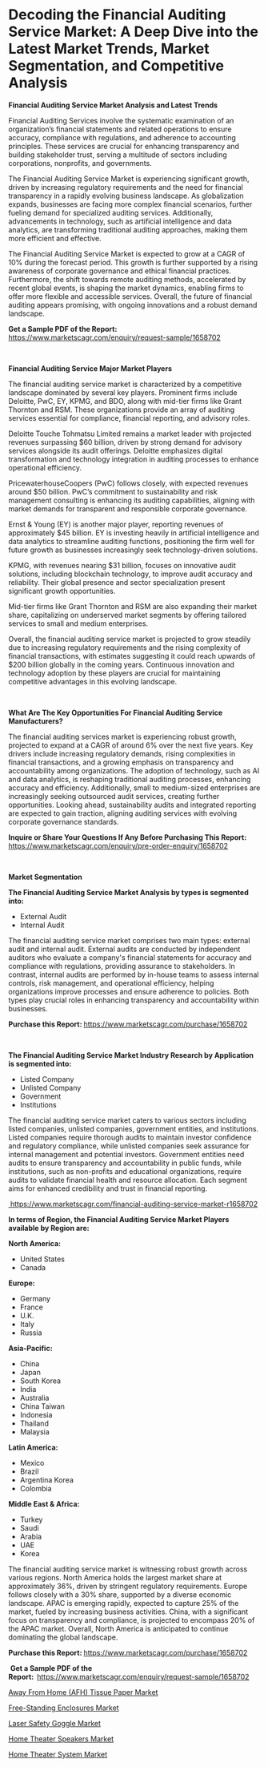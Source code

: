 <p><h1>Decoding the Financial Auditing Service Market: A Deep Dive into the Latest Market Trends, Market Segmentation, and Competitive Analysis</h1></p><p><strong>Financial Auditing Service Market Analysis and Latest Trends</strong></p>
<p><p>Financial Auditing Services involve the systematic examination of an organization’s financial statements and related operations to ensure accuracy, compliance with regulations, and adherence to accounting principles. These services are crucial for enhancing transparency and building stakeholder trust, serving a multitude of sectors including corporations, nonprofits, and governments.</p><p>The Financial Auditing Service Market is experiencing significant growth, driven by increasing regulatory requirements and the need for financial transparency in a rapidly evolving business landscape. As globalization expands, businesses are facing more complex financial scenarios, further fueling demand for specialized auditing services. Additionally, advancements in technology, such as artificial intelligence and data analytics, are transforming traditional auditing approaches, making them more efficient and effective.</p><p>The Financial Auditing Service Market is expected to grow at a CAGR of 10% during the forecast period. This growth is further supported by a rising awareness of corporate governance and ethical financial practices. Furthermore, the shift towards remote auditing methods, accelerated by recent global events, is shaping the market dynamics, enabling firms to offer more flexible and accessible services. Overall, the future of financial auditing appears promising, with ongoing innovations and a robust demand landscape.</p></p>
<p><strong>Get a Sample PDF of the Report:&nbsp;</strong> <a href="https://www.marketscagr.com/enquiry/request-sample/1658702?utm_campaign=1339&utm_medium=2&utm_source=Github&utm_content=ia&utm_term=28092024&utm_id=financial-auditing-service">https://www.marketscagr.com/enquiry/request-sample/1658702</a></p>
<p>&nbsp;</p>
<p><strong>Financial Auditing Service Major Market Players</strong></p>
<p><p>The financial auditing service market is characterized by a competitive landscape dominated by several key players. Prominent firms include Deloitte, PwC, EY, KPMG, and BDO, along with mid-tier firms like Grant Thornton and RSM. These organizations provide an array of auditing services essential for compliance, financial reporting, and advisory roles.</p><p>Deloitte Touche Tohmatsu Limited remains a market leader with projected revenues surpassing $60 billion, driven by strong demand for advisory services alongside its audit offerings. Deloitte emphasizes digital transformation and technology integration in auditing processes to enhance operational efficiency.</p><p>PricewaterhouseCoopers (PwC) follows closely, with expected revenues around $50 billion. PwC’s commitment to sustainability and risk management consulting is enhancing its auditing capabilities, aligning with market demands for transparent and responsible corporate governance.</p><p>Ernst & Young (EY) is another major player, reporting revenues of approximately $45 billion. EY is investing heavily in artificial intelligence and data analytics to streamline auditing functions, positioning the firm well for future growth as businesses increasingly seek technology-driven solutions.</p><p>KPMG, with revenues nearing $31 billion, focuses on innovative audit solutions, including blockchain technology, to improve audit accuracy and reliability. Their global presence and sector specialization present significant growth opportunities.</p><p>Mid-tier firms like Grant Thornton and RSM are also expanding their market share, capitalizing on underserved market segments by offering tailored services to small and medium enterprises.</p><p>Overall, the financial auditing service market is projected to grow steadily due to increasing regulatory requirements and the rising complexity of financial transactions, with estimates suggesting it could reach upwards of $200 billion globally in the coming years. Continuous innovation and technology adoption by these players are crucial for maintaining competitive advantages in this evolving landscape.</p></p>
<p>&nbsp;</p>
<p><strong>What Are The Key Opportunities For Financial Auditing Service Manufacturers?</strong></p>
<p><p>The financial auditing services market is experiencing robust growth, projected to expand at a CAGR of around 6% over the next five years. Key drivers include increasing regulatory demands, rising complexities in financial transactions, and a growing emphasis on transparency and accountability among organizations. The adoption of technology, such as AI and data analytics, is reshaping traditional auditing processes, enhancing accuracy and efficiency. Additionally, small to medium-sized enterprises are increasingly seeking outsourced audit services, creating further opportunities. Looking ahead, sustainability audits and integrated reporting are expected to gain traction, aligning auditing services with evolving corporate governance standards.</p></p>
<p><strong>Inquire or Share Your Questions If Any Before Purchasing This Report:</strong> <a href="https://www.marketscagr.com/enquiry/pre-order-enquiry/1658702?utm_campaign=1339&utm_medium=2&utm_source=Github&utm_content=ia&utm_term=28092024&utm_id=financial-auditing-service">https://www.marketscagr.com/enquiry/pre-order-enquiry/1658702</a></p>
<p>&nbsp;</p>
<p><strong>Market Segmentation</strong></p>
<p><strong>The Financial Auditing Service Market Analysis by types is segmented into:</strong></p>
<p><ul><li>External Audit</li><li>Internal Audit</li></ul></p>
<p><p>The financial auditing service market comprises two main types: external audit and internal audit. External audits are conducted by independent auditors who evaluate a company's financial statements for accuracy and compliance with regulations, providing assurance to stakeholders. In contrast, internal audits are performed by in-house teams to assess internal controls, risk management, and operational efficiency, helping organizations improve processes and ensure adherence to policies. Both types play crucial roles in enhancing transparency and accountability within businesses.</p></p>
<p><strong>Purchase this Report:&nbsp;</strong><a href="https://www.marketscagr.com/purchase/1658702?utm_campaign=1339&utm_medium=2&utm_source=Github&utm_content=ia&utm_term=28092024&utm_id=financial-auditing-service">https://www.marketscagr.com/purchase/1658702</a></p>
<p>&nbsp;</p>
<p><strong>The Financial Auditing Service Market Industry Research by Application is segmented into:</strong></p>
<p><ul><li>Listed Company</li><li>Unlisted Company</li><li>Government</li><li>Institutions</li></ul></p>
<p><p>The financial auditing service market caters to various sectors including listed companies, unlisted companies, government entities, and institutions. Listed companies require thorough audits to maintain investor confidence and regulatory compliance, while unlisted companies seek assurance for internal management and potential investors. Government entities need audits to ensure transparency and accountability in public funds, while institutions, such as non-profits and educational organizations, require audits to validate financial health and resource allocation. Each segment aims for enhanced credibility and trust in financial reporting.</p></p>
<p><a href="https://www.marketscagr.com/financial-auditing-service-market-r1658702?utm_campaign=1339&utm_medium=2&utm_source=Github&utm_content=ia&utm_term=28092024&utm_id=financial-auditing-service">&nbsp;https://www.marketscagr.com/financial-auditing-service-market-r1658702</a></p>
<p><strong>In terms of Region, the Financial Auditing Service Market Players available by Region are:</strong></p>
<p>
    <p> <strong> North America: </strong>
        <ul>
            <li>United States</li>
            <li>Canada</li>
        </ul>
        </p> 
    <p> <strong> Europe: </strong>
        <ul>
            <li>Germany</li>
            <li>France</li>
            <li>U.K.</li>
            <li>Italy</li>
            <li>Russia</li>
        </ul>
        </p> 
    <p> <strong> Asia-Pacific: </strong>
        <ul>
            <li>China</li>
            <li>Japan</li>
            <li>South Korea</li>
            <li>India</li>
            <li>Australia</li>
            <li>China Taiwan</li>
            <li>Indonesia</li>
            <li>Thailand</li>
            <li>Malaysia</li>
        </ul>
        </p> 
    <p> <strong> Latin America: </strong>
        <ul>
            <li>Mexico</li>
            <li>Brazil</li>
            <li>Argentina Korea</li>
            <li>Colombia</li>
        </ul>
        </p> 
    <p> <strong> Middle East & Africa: </strong>
        <ul>
            <li>Turkey</li>
            <li>Saudi</li>
            <li>Arabia</li>
            <li>UAE</li>
            <li>Korea</li>
        </ul>
    </p>
    </p>
<p><p>The financial auditing service market is witnessing robust growth across various regions. North America holds the largest market share at approximately 36%, driven by stringent regulatory requirements. Europe follows closely with a 30% share, supported by a diverse economic landscape. APAC is emerging rapidly, expected to capture 25% of the market, fueled by increasing business activities. China, with a significant focus on transparency and compliance, is projected to encompass 20% of the APAC market. Overall, North America is anticipated to continue dominating the global landscape.</p></p>
<p><strong>Purchase this Report: </strong><a href="https://www.marketscagr.com/purchase/1658702?utm_campaign=1339&utm_medium=2&utm_source=Github&utm_content=ia&utm_term=28092024&utm_id=financial-auditing-service">https://www.marketscagr.com/purchase/1658702</a></p>
<p>&nbsp;<strong>Get a Sample PDF of the Report:&nbsp;&nbsp;</strong><a href="https://www.marketscagr.com/enquiry/request-sample/1658702?utm_campaign=1339&utm_medium=2&utm_source=Github&utm_content=ia&utm_term=28092024&utm_id=financial-auditing-service">https://www.marketscagr.com/enquiry/request-sample/1658702</a></p>
<p><strong></strong></p>
<p><p><a href="https://issuu.com/reportprime-2/docs/away-from-home-afh-tissue-paper-mar_c6790db9d6167a?utm_campaign=1339&utm_medium=2&utm_source=Github&utm_content=ia&utm_term=28092024&utm_id=financial-auditing-service">Away From Home (AFH) Tissue Paper Market</a></p><p><a href="https://github.com/AfsanaMia652/Market-Research-Report-List-1/blob/main/free-standing-enclosures-market.md?utm_campaign=1339&utm_medium=2&utm_source=Github&utm_content=ia&utm_term=28092024&utm_id=financial-auditing-service">Free-Standing Enclosures Market</a></p><p><a href="https://issuu.com/reportprime-2/docs/laser-safety-goggle-market-size-203_b11c3fb4f5cb08?utm_campaign=1339&utm_medium=2&utm_source=Github&utm_content=ia&utm_term=28092024&utm_id=financial-auditing-service">Laser Safety Goggle Market</a></p><p><a href="https://www.linkedin.com/pulse/global-home-theater-speakers-industry-analysis-report-market-nwwic?trackingId=bva13d4VROyNhCA50Gw6hQ%3D%3D&utm_campaign=1339&utm_medium=2&utm_source=Github&utm_content=ia&utm_term=28092024&utm_id=financial-auditing-service">Home Theater Speakers Market</a></p><p><a href="https://www.linkedin.com/pulse/what-current-future-prospects-home-theater-system-market-iabqc?trackingId=sv5XpKcNQjWb2KYACKU54g%3D%3D&utm_campaign=1339&utm_medium=2&utm_source=Github&utm_content=ia&utm_term=28092024&utm_id=financial-auditing-service">Home Theater System Market</a></p></p>